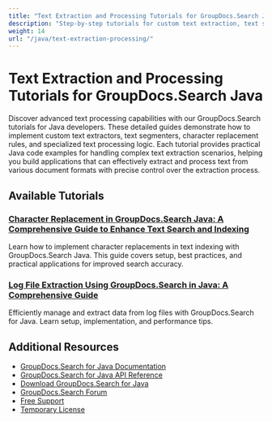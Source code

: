 ```yaml
---
title: "Text Extraction and Processing Tutorials for GroupDocs.Search Java"
description: "Step-by-step tutorials for custom text extraction, text segmentation, character replacements, and advanced text processing with GroupDocs.Search for Java."
weight: 14
url: "/java/text-extraction-processing/"
---
```


# Text Extraction and Processing Tutorials for GroupDocs.Search Java

Discover advanced text processing capabilities with our GroupDocs.Search tutorials for Java developers. These detailed guides demonstrate how to implement custom text extractors, text segmenters, character replacement rules, and specialized text processing logic. Each tutorial provides practical Java code examples for handling complex text extraction scenarios, helping you build applications that can effectively extract and process text from various document formats with precise control over the extraction process.

## Available Tutorials

### [Character Replacement in GroupDocs.Search Java&#58; A Comprehensive Guide to Enhance Text Search and Indexing](./groupdocs-search-java-character-replacement-guide/)
Learn how to implement character replacements in text indexing with GroupDocs.Search Java. This guide covers setup, best practices, and practical applications for improved search accuracy.

### [Log File Extraction Using GroupDocs.Search in Java&#58; A Comprehensive Guide](./implement-log-file-extraction-groupdocs-search-java/)
Efficiently manage and extract data from log files with GroupDocs.Search for Java. Learn setup, implementation, and performance tips.

## Additional Resources

- [GroupDocs.Search for Java Documentation](https://docs.groupdocs.com/search/java/)
- [GroupDocs.Search for Java API Reference](https://reference.groupdocs.com/search/java/)
- [Download GroupDocs.Search for Java](https://releases.groupdocs.com/search/java/)
- [GroupDocs.Search Forum](https://forum.groupdocs.com/c/search)
- [Free Support](https://forum.groupdocs.com/)
- [Temporary License](https://purchase.groupdocs.com/temporary-license/)
